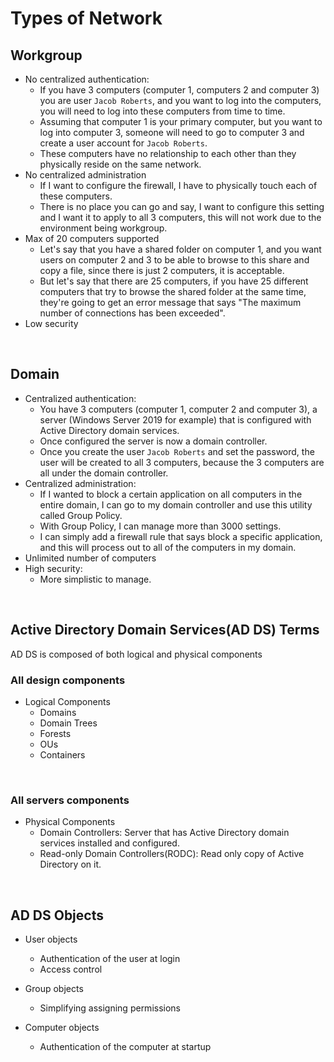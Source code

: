 # Types of Network

## Workgroup
- No centralized authentication:
    - If you have 3 computers (computer 1, computers 2 and computer 3) you are user ```Jacob Roberts```, and you want to log into the computers, you will need to log into these computers from time to time.
    - Assuming that computer 1 is your primary computer, but you want to log into computer 3, someone will need to go to computer 3 and create a user account for ```Jacob Roberts```.
    - These computers have no relationship to each other than they physically reside on the same network.
- No centralized administration
    - If I want to configure the firewall, I have to physically touch each of these computers.
    - There is no place you can go and say, I want to configure this setting and I want it to apply to all 3 computers, this will not work due to the environment being workgroup.
- Max of 20 computers supported
    - Let's say that you have a shared folder on computer 1, and you want users on computer 2 and 3 to be able to browse to this share and copy a file, since there is just 2 computers, it is acceptable.
    - But let's say that there are 25 computers, if you have 25 different computers that try to browse the shared folder at the same time, they're going to get an error message that says "The maximum number of connections has been exceeded".
- Low security

<br>

## Domain
- Centralized authentication:
    - You have 3 computers (computer 1, computer 2 and computer 3), a server (Windows Server 2019 for example) that is configured with Active Directory domain services.
    - Once configured the server is now a domain controller.
    - Once you create the user ```Jacob Roberts``` and set the password, the user will be created to all 3 computers, because the 3 computers are all under the domain controller.
- Centralized administration:
    - If I wanted to block a certain application on all computers in the entire domain, I can go to my domain controller and use this utility called Group Policy.
    - With Group Policy, I can manage more than 3000 settings.
    - I can simply add a firewall rule that says block a specific application, and this will process out to all of the computers in my domain.
- Unlimited number of computers
- High security:
    - More simplistic to manage.

<br>

## Active Directory Domain Services(AD DS) Terms
AD DS is composed of both logical and physical components <br>

### All design components
- Logical Components
    - Domains
    - Domain Trees
    - Forests
    - OUs
    - Containers
<br>

### All servers components
- Physical Components
    - Domain Controllers: Server that has Active Directory domain services installed and configured.
    - Read-only Domain Controllers(RODC): Read only copy of Active Directory on it.
<br>

## AD DS Objects
- User objects
    - Authentication of the user at login
    - Access control
 
- Group objects
    - Simplifying assigning permissions

- Computer objects
    - Authentication of the computer at startup
